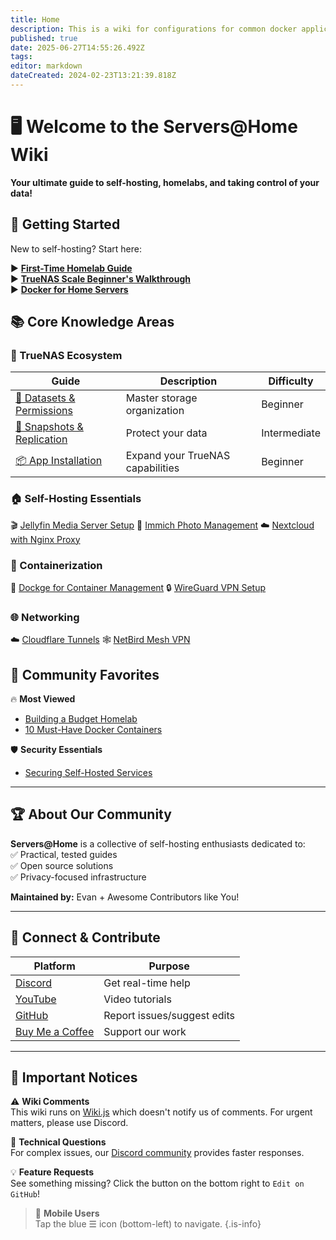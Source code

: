 ```yaml
---
title: Home
description: This is a wiki for configurations for common docker applications as well as setting up apps on TrueNAS Scale
published: true
date: 2025-06-27T14:55:26.492Z
tags: 
editor: markdown
dateCreated: 2024-02-23T13:21:39.818Z
---
```


# 🖥️ Welcome to the Servers@Home Wiki

**Your ultimate guide to self-hosting, homelabs, and taking control of your data!**  



## 🚀 Getting Started
New to self-hosting? Start here:

▶️ **[First-Time Homelab Guide](https://blog.serversatho.me/breaking-the-rules/)**  
▶️ **[TrueNAS Scale Beginner's Walkthrough](/TrueNAS)**  
▶️ **[Docker for Home Servers](/Docker)**  



## 📚 Core Knowledge Areas

### 🐧 TrueNAS Ecosystem
| Guide | Description | Difficulty |
|-------|-------------|------------|
| [📁 Datasets & Permissions](https://wiki.serversatho.me/en/TrueNAS#datsets) | Master storage organization | Beginner |
| [🔄 Snapshots & Replication](https://wiki.serversatho.me/en/TrueNAS#data-protection) | Protect your data | Intermediate |
| [📦 App Installation](https://wiki.serversatho.me/en/TrueNAS#apps) | Expand your TrueNAS capabilities | Beginner |

### 🏠 Self-Hosting Essentials
🎬 [Jellyfin Media Server Setup](/jellyfin)
📸 [Immich Photo Management](/immich)
☁️ [Nextcloud with Nginx Proxy](/nextcloud)

### 🐳 Containerization
🧩 [Dockge for Container Management](/Dockge)
🔒 [WireGuard VPN Setup](/wg-easy)

### 🌐 Networking
☁️ [Cloudflare Tunnels](/CloudflareTunnels)
🕸️ [NetBird Mesh VPN](/netbird)



## 🌟 Community Favorites

🔥 **Most Viewed**  
- [Building a Budget Homelab](https://blog.serversatho.me/sourcing-used-parts/)  
- [10 Must-Have Docker Containers](/ravencentric)  

🛡️ **Security Essentials**  
- [Securing Self-Hosted Services](https://blog.serversatho.me/best-vpn-ever/)  
 

---

## 🏆 About Our Community

**Servers@Home** is a collective of self-hosting enthusiasts dedicated to:  
✅ Practical, tested guides  
✅ Open source solutions  
✅ Privacy-focused infrastructure  

**Maintained by:** Evan + Awesome Contributors like You!  

---

## 💬 Connect & Contribute

| Platform | Purpose |
|----------|---------|
| [Discord](https://discord.gg/syvCPcRJnR) | Get real-time help |
| [YouTube](https://www.youtube.com/@ServersatHome) | Video tutorials |
| [GitHub](https://github.com/serversathome/ServersatHome) | Report issues/suggest edits |
| [Buy Me a Coffee](https://www.buymeacoffee.com/serversathome) | Support our work |

---

## 📢 Important Notices

⚠️ **Wiki Comments**  
This wiki runs on [Wiki.js](https://js.wiki/) which doesn't notify us of comments. For urgent matters, please use Discord.

🚨 **Technical Questions**  
For complex issues, our [Discord community](https://discord.gg/syvCPcRJnR) provides faster responses.

💡 **Feature Requests**  
See something missing? Click the button on the bottom right to `Edit on GitHub`!

> 📱 **Mobile Users**  
> Tap the blue ☰ icon (bottom-left) to navigate.
{.is-info}

